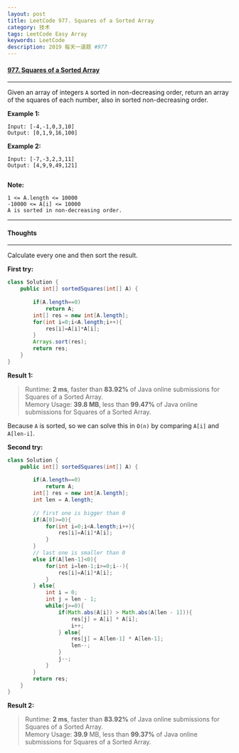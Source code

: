 ```yaml
---
layout: post
title: LeetCode 977. Squares of a Sorted Array
category: 技术
tags: LeetCode Easy Array
keywords: LeetCode
description: 2019 每天一道题 #977
---
```


#### [977. Squares of a Sorted Array](https://leetcode.com/problems/squares-of-a-sorted-array/)
---
Given an array of integers `A` sorted in non-decreasing order, return an array of the squares of each number, also in sorted non-decreasing order.

**Example 1:**
```
Input: [-4,-1,0,3,10]
Output: [0,1,9,16,100]
```
**Example 2:**
```
Input: [-7,-3,2,3,11]
Output: [4,9,9,49,121]
 
```
**Note:**
```
1 <= A.length <= 10000
-10000 <= A[i] <= 10000
A is sorted in non-decreasing order.
```
---
#### Thoughts
---
Calculate every one and then sort the result.

**First try:**
```Java
class Solution {
    public int[] sortedSquares(int[] A) {
        
        if(A.length==0)
            return A;
        int[] res = new int[A.length];
        for(int i=0;i<A.length;i++){
            res[i]=A[i]*A[i];
        }
        Arrays.sort(res);
        return res;
    }
}
```

**Result 1:**
> Runtime: **2 ms**, faster than **83.92%** of Java online submissions for Squares of a Sorted Array.  
Memory Usage: **39.8 MB**, less than **99.47%** of Java online submissions for Squares of a Sorted Array.

Because `A` is sorted, so we can solve this in `O(n)` by comparing `A[i]` and `A[len-i]`.

**Second try:**
```Java
class Solution {
    public int[] sortedSquares(int[] A) {
        
        if(A.length==0)
            return A;
        int[] res = new int[A.length];
        int len = A.length;
        
        // first one is bigger than 0
        if(A[0]>=0){
            for(int i=0;i<A.length;i++){
                res[i]=A[i]*A[i];
            }
        } 
        // last one is smaller than 0
        else if(A[len-1]<0){
            for(int i=len-1;i>=0;i--){
                res[i]=A[i]*A[i];
            }
        } else{
            int i = 0;
            int j = len - 1;
            while(j>=0){
                if(Math.abs(A[i]) > Math.abs(A[len - 1])){
                    res[j] = A[i] * A[i];
                    i++;
                } else{
                    res[j] = A[len-1] * A[len-1];
                    len--;
                }
                j--;
            }
        }
        return res;
    }
}
```

**Result 2:**
> Runtime: **2 ms**, faster than **83.92%** of Java online submissions for Squares of a Sorted Array.  
Memory Usage: **39.9** MB, less than **99.37%** of Java online submissions for Squares of a Sorted Array.
